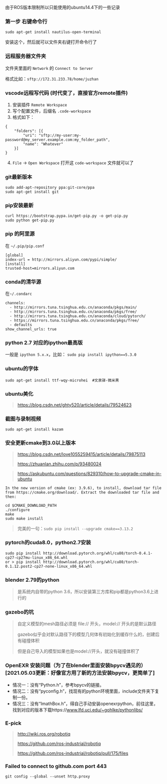 由于ROS版本限制所以只能使用的ubuntu14.4下的一些记录

### 第一步 右键命令行
```
sudo apt-get install nautilus-open-terminal
```
安装这个，然后就可以文件夹右键打开命令行了

### 远程服务器文件夹
文件夹里面的 `Network` 的 `Connect to Server`

格式比如：`sftp://172.31.233.78/home/juzhan`

### vscode远程写代码 (时代变了，直接官方remote插件)
1. 安装插件 `Remote Workspace`
2. 写个配置文件，后缀名 `.code-workspace`
3. 格式如下：
```
{
    "folders": [{
        "uri": "sftp://my-user:my-password@my_server.example.com:my_folder_path",
        "name": "Whatever"
    }]
}
```
4. `File` -> `Open Workspace` 打开这 `code-workspace` 文件就可以了

### git最新版本
```
sudo add-apt-repository ppa:git-core/ppa
sudo apt-get install git
```

### pip安装最新
```
curl https://bootstrap.pypa.io/get-pip.py -o get-pip.py 
sudo python get-pip.py
```

### pip 的阿里源
在 `~/.pip/pip.conf`
```
[global]
index-url = http://mirrors.aliyun.com/pypi/simple/                          
[install]
trusted-host=mirrors.aliyun.com
```

### conda的清华源
在`~/.condarc`
```
channels:
  - http://mirrors.tuna.tsinghua.edu.cn/anaconda/pkgs/main/
  - http://mirrors.tuna.tsinghua.edu.cn/anaconda/pkgs/free/
  - http://mirrors.tuna.tsinghua.edu.cn/anaconda/cloud/pytorch/
  - https://mirrors.tuna.tsinghua.edu.cn/anaconda/pkgs/free/
  - defaults
show_channel_urls: true
```

### python 2.7 对应的ipython最高版
一般是 `ipython 5.x.x`，比如： `sudo pip install ipython==5.3.0`

### ubuntu的字体
`sudo apt-get install ttf-wqy-microhei  #文泉驿-微米黑`

### ubuntu美化
> https://blog.csdn.net/ghty520/article/details/79524623

### 截图与录制视频
`sudo apt-get install kazam`

### 安全更新cmake到3.0以上版本
> https://blog.csdn.net/love1055259415/article/details/79875113
> 
> https://zhuanlan.zhihu.com/p/93480024
>

> https://askubuntu.com/questions/829310/how-to-upgrade-cmake-in-ubuntu

```
In the new version of cmake (ex: 3.9.6), to install, download tar file from https://cmake.org/download/. Extract the downloaded tar file and then:

cd $CMAKE_DOWNLOAD_PATH
./configure
make
sudo make install
```

> 完美的一句：`sudo pip install --upgrade cmake==3.13.2`

### pytorch的cuda8.0，python2.7安装
```
sudo pip install http://download.pytorch.org/whl/cu80/torch-0.4.1-cp27-cp27mu-linux_x86_64.whl
or > pip install http://download.pytorch.org/whl/cu80/torch-0.1.12.post2-cp27-none-linux_x86_64.whl
```
### blender 2.79的python
> 是系统内自带的python 3.6，所以安装第三方库和pip都是python3.6上进行的

### gazebo的坑
> 自定义模型的mesh路径必须是 file:// 开头，model:// 开头的是默认路径
> 
> gazebo似乎会对默认路径下的模型几何体有初始化到缓存什么的，创建后有碰撞体积
> 
> 但是自己导入的模型如果也是model://开头，就没有碰撞体积了

### OpenEXR 安装问题（为了在blender里面安装bpycv遇见的）[2021.05.03更新：好像官方用了新的方法安装bpycv，更简单了]

+ 情况一：没有“Python.h”，参考bpycv的链接。
+ 情况二：没有“pyconfig.h”，找现有的python环境里面，include文件夹下复制一份。
+ 情况三：没有“ImathBox.h”，得自己手动安装openexrpython，前往这里，找到对应的版本下载https://www.lfd.uci.edu/~gohlke/pythonlibs/

### E-pick
> http://wiki.ros.org/robotiq
> 
> https://github.com/ros-industrial/robotiq
>
> https://github.com/ros-industrial/robotiq/pull/175/files

### Failed to connect to github.com port 443
```
git config --global --unset http.proxy
```
